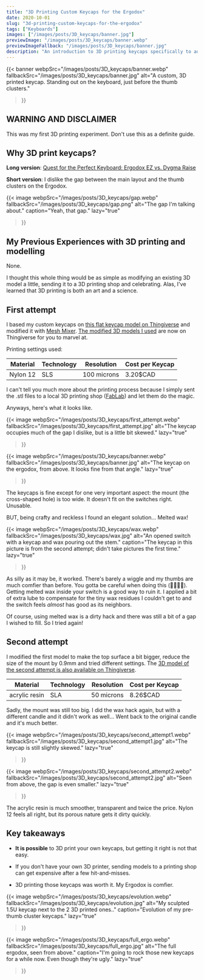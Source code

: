 ```yaml
---
title: "3D Printing Custom Keycaps for the Ergodox"
date: 2020-10-01
slug: "3d-printing-custom-keycaps-for-the-ergodox"
tags: ["Keyboards"]
images: ["/images/posts/3D_keycaps/banner.jpg"]
previewImage: "/images/posts/3D_keycaps/banner.webp"
previewImageFallback: "/images/posts/3D_keycaps/banner.jpg"
description: "An introduction to 3D printing keycaps specifically to address the gap before the Ergodox's thumb cluster."
---
```

{{< banner
    webpSrc="/images/posts/3D_keycaps/banner.webp" 
    fallbackSrc="/images/posts/3D_keycaps/banner.jpg"
    alt="A custom, 3D printed keycap. Standing out on the keyboard, just before the thumb clusters."
>}}

## WARNING AND DISCLAIMER
This was my first 3D printing experiment. Don't use this as a definite guide.

## Why 3D print keycaps?
**Long version**: [Quest for the Perfect Keyboard: Ergodox EZ vs. Dygma Raise](/posts/quest-for-the-perfect-keyboard-ergodox-ez-vs-dygma-raise) 

**Short version**: I dislike the gap between the main layout and the thumb clusters on the Ergodox.

{{< image 
    webpSrc="/images/posts/3D_keycaps/gap.webp" 
    fallbackSrc="/images/posts/3D_keycaps/gap.png"
    alt="The gap I'm talking about."
    caption="Yeah, that gap."
    lazy="true"
>}}

## My Previous Experiences with 3D printing and modelling
None.

I thought this whole thing would be as simple as modifying an existing 3D model a little, sending it to a 3D printing shop and celebrating. Alas, I've learned that 3D printing is both an art and a science.

## First attempt
I based my custom keycaps on [this flat keycap model on Thingiverse](https://www.thingiverse.com/thing:755557) and modified it with [Mesh Mixer](https://www.meshmixer.com/). 
[The modified 3D models I used](https://www.thingiverse.com/thing:4612044/files) are now on Thingiverse for you to marvel at.

Printing settings used:

| Material | Technology | Resolution    | Cost per Keycap |
|----------|------------|---------------|-----------------|
| Nylon 12 | SLS        | 100 microns   | 3.20$CAD        |

I can't tell you much more about the printing process because I simply sent the .stl files to a local 3D printing shop ([FabLab](https://www.fablabinc.com/)) and let them do the magic.

Anyways, here's what it looks like.

{{< image 
    webpSrc="/images/posts/3D_keycaps/first_attempt.webp" 
    fallbackSrc="/images/posts/3D_keycaps/first_attempt.jpg"
    alt="The keycap occupies much of the gap I dislike, but is a little bit skewed."
    lazy="true"
>}}

{{< image 
    webpSrc="/images/posts/3D_keycaps/banner.webp" 
    fallbackSrc="/images/posts/3D_keycaps/banner.jpg"
    alt="The keycap on the ergodox, from above. It looks fine from that angle."
    lazy="true"
>}}


The keycaps is fine except for one very important aspect: the mount (the cross-shaped hole) is too wide. It doesn't fit on the switches right. Unusable. 

BUT, being crafty and reckless I found an elegant solution... Melted wax!

{{< image 
    webpSrc="/images/posts/3D_keycaps/wax.webp" 
    fallbackSrc="/images/posts/3D_keycaps/wax.jpg"
    alt="An opened switch with a keycap and wax pouring out the stem."
    caption="The keycap in this picture is from the second attempt; didn't take pictures the first time."
    lazy="true"
>}}

As silly as it may be, it worked. There's barely a wiggle and my thumbs are much comfier than before. 
You gotta be careful when doing this (👨‍🚒🔥😱). Getting melted wax inside your switch is a good way to ruin it. I applied a bit of extra lube to compensate for the tiny wax residues I couldn't get to and the switch feels *almost* has good as its neighbors.

Of course, using melted wax is a dirty hack and there was still a bit of a gap I wished to fill. So I tried again!

## Second attempt

I modified the first model to make the top surface a bit bigger, reduce the size of the mount by 0.9mm and tried different settings. The [3D model of the second attempt is also available on Thingiverse](https://www.thingiverse.com/thing:4612088).

| Material      | Technology | Resolution   | Cost per Keycap |
|---------------|------------|--------------|-----------------|
| acrylic resin | SLA        | 50 microns   | 8.26$CAD        |

Sadly, the mount was still too big.
I did the wax hack again, but with a different candle and it didn't work as well... Went back to the original candle and it's much better.

{{< image 
    webpSrc="/images/posts/3D_keycaps/second_attempt1.webp" 
    fallbackSrc="/images/posts/3D_keycaps/second_attempt1.jpg"
    alt="The keycap is still slightly skewed."
    lazy="true"
>}}

{{< image 
    webpSrc="/images/posts/3D_keycaps/second_attempt2.webp" 
    fallbackSrc="/images/posts/3D_keycaps/second_attempt2.jpg"
    alt="Seen from above, the gap is even smaller."
    lazy="true"
>}}

The acrylic resin is much smoother, transparent and twice the price. Nylon 12 feels all right, but its porous nature gets it dirty quickly.

## Key takeaways

- **It is possible** to 3D print your own keycaps, but getting it right is not that easy.

- If you don't have your own 3D printer, sending models to a printing shop can get expensive after a few hit-and-misses.

- 3D printing those keycaps was worth it. My Ergodox is comfier.

{{< image 
    webpSrc="/images/posts/3D_keycaps/evolution.webp" 
    fallbackSrc="/images/posts/3D_keycaps/evolution.jpg"
    alt="My sculpted 1.5U keycap next to the 2 3D printed ones.."
    caption="Evolution of my pre-thumb cluster keycaps."
    lazy="true"
>}}

{{< image 
    webpSrc="/images/posts/3D_keycaps/full_ergo.webp" 
    fallbackSrc="/images/posts/3D_keycaps/full_ergo.jpg"
    alt="The full ergodox, seen from above."
    caption="I'm going to rock those new keycaps for a while now. Even though they're ugly."
    lazy="true"
>}}